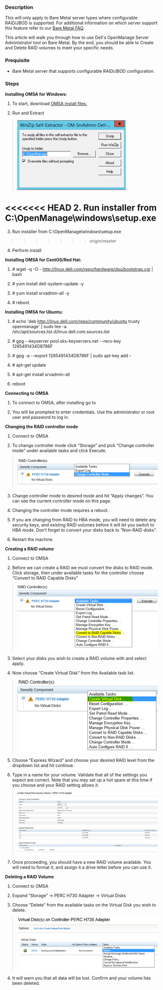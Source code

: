 ### Description

This will only apply to Bare Metal server types where configurable RAID/JBOD is supported. For additional information on which server support this feature refer to our [Bare Metal FAQ](link).

This article will walk you through how to use Dell's OpenManage Server Administrator tool on Bare Metal. By the end, you should be able to Create and Delete RAID volumes to meet your specific needs.

### Prequisite

-   Bare Metal server that supports configurable RAID/JBOD configuration.

### Steps

**Installing OMSA for Windows:**

1.  To start, download [OMSA install files.](http://www.dell.com/support/contents/us/en/04/article/Product-Support/Self-support-Knowledgebase/enterprise-resource-center/SystemsManagement/OMSA)

2.  Run and Extract

> ![](./media/image1.png)

<<<<<<< HEAD
2.  Run installer from C:\\OpenManage\\windows\\setup.exe
=======
3.  Run installer from C:\\OpenManage\\windows\\setup.exe
>>>>>>> origin/master

4.  Perform install

**Installing OMSA for CentOS/Red Hat:**

1.  \# wget -q -O - http://linux.dell.com/repo/hardware/dsu/bootstrap.cgi | bash

2.  \# yum install dell-system-update -y

3.  \# yum install srvadmin-all -y

4.  \# reboot

**Installing OMSA for Ubuntu:**

1.  \# echo 'deb http://linux.dell.com/repo/community/ubuntu trusty openmanage' | sudo tee -a /etc/apt/sources.list.d/linux.dell.com.sources.list

2.  \# gpg --keyserver pool.sks-keyservers.net --recv-key 1285491434D8786F

3.  \# gpg -a --export 1285491434D8786F | sudo apt-key add –

4.  \# apt-get update

5.  \# apt-get install srvadmin-all

6.  reboot

**Connecting to OMSA**

1.  To connect to OMSA, after installing go to

2.  You will be prompted to enter credentials. Use the administrator or root user and password to log in.

**Changing the RAID controller mode**

1.  Connect to OMSA

2.  To change controller mode click “Storage” and pick “Change controller mode” under available tasks and click Execute.

> ![](./media/image2.png)

3.  Change controller mode to desired mode and hit “Apply changes”. You can see the current controller mode on this page.

4.  Changing the controller mode requires a reboot.

5.  If you are changing from RAID to HBA mode, you will need to delete any security keys, and existing RAID volumes before it will let you switch to HBA mode. Don’t forget to convert your disks back to “Non-RAID disks”.

6.  Restart the machine.

**Creating a RAID volume**

1.  Connect to OMSA

2.  Before we can create a RAID we must convert the disks to RAID mode. Click storage, then under available tasks for the controller choose “Convert to RAID Capable Disks”

> ![](./media/image3.png)

3.  Select your disks you wish to create a RAID volume with and select apply.

4.  Now choose “Create Virtual Disk” from the Available task list.

> ![](./media/image4.png)

5.  Choose “Express Wizard” and choose your desired RAID level from the dropdown list and hit continue.

6.  Type in a name for your volume. Validate that all of the settings you expect are correct. Note that you may set up a hot spare at this time if you choose and your RAID setting allows it.

> ![](./media/image5.png)

7.  Once proceeding, you should have a new RAID volume available. You will need to format it, and assign it a drive letter before you can use it.

**Deleting a RAID Volume**

1.  Connect to OMSA

2.  Expand “Storage” -&gt; PERC H730 Adapter -&gt; Virtual Disks

3.  Choose “Delete” from the available tasks on the Virtual Disk you wish to delete.

> ![](./media/image6.png)

4.  It will warn you that all data will be lost. Confirm and your volume has been deleted.
